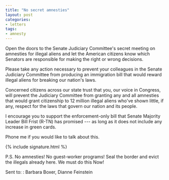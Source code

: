 ```yaml
---
title: "No secret amnesties"
layout: post
categories:
- letters
tags:
- amnesty
---
```


Open the doors to the Senate Judiciary Committee's secret meeting on amnesties for illegal aliens and let the American citizens know which Senators are responsible for making the right or wrong decisions.

Please take any action necessary to prevent your colleagues in the Senate Judiciary Committee from producing an immigration bill that would reward illegal aliens for breaking our nation's laws.

Concerned citizens across our state trust that you, our voice in Congress, will prevent the Judiciary Committee from granting any and all amnesties that would grant citizenship to 12 million illegal aliens who've shown little, if any, respect for the laws that govern our nation and its people.

I encourage you to support the enforcement-only bill that Senate Majority Leader Bill Frist (R-TN) has promised --- as long as it does not include any increase in green cards.

Phone me if you would like to talk about this.

{% include signature.html %}

P.S. No amnesties! No guest-worker programs! Seal the border and evict the illegals already here. We must do this Now!

Sent to:
: Barbara Boxer, Dianne Feinstein

